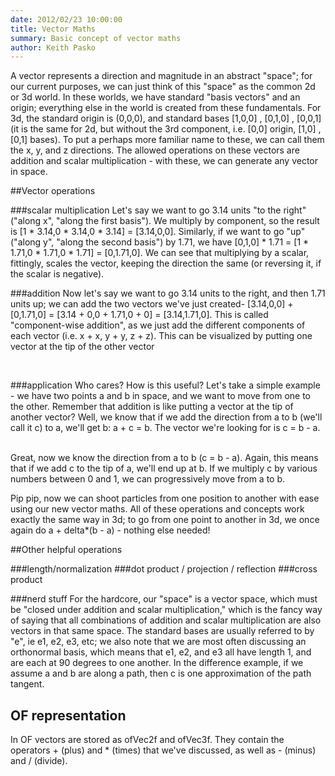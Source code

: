 ```yaml
---
date: 2012/02/23 10:00:00
title: Vector Maths
summary: Basic concept of vector maths
author: Keith Pasko
---
```


A vector represents a direction and magnitude in an abstract "space"; for our current purposes, we can just think of this "space" as the common 2d or 3d world. In these worlds, we have standard "basis vectors" and an origin; everything else in the world is created from these fundamentals. For 3d, the standard origin is (0,0,0), and standard bases [1,0,0] , [0,1,0] , [0,0,1] (it is the same for 2d, but without the 3rd component, i.e. [0,0] origin, [1,0] , [0,1] bases). To put a perhaps more familiar name to these, we can call them the x, y, and z directions. The allowed operations on these vectors are addition and scalar multiplication - with these, we can generate any vector in space.

##Vector operations

###scalar multiplication
Let's say we want to go 3.14 units "to the right" ("along x", "along the first basis"). We multiply by component, so the result is [1 * 3.14,0 * 3.14,0 * 3.14] = [3.14,0,0]. Similarly, if we want to go "up" ("along y", "along the second basis") by 1.71, we have [0,1,0] * 1.71 = [1 * 1.71,0 * 1.71,0 * 1.71] = [0,1.71,0]. We can see that multiplying by a scalar, fittingly, scales the vector, keeping the direction the same (or reversing it, if the scalar is negative).

<script src="../../js/vectors.js" type = "text/javascript">
</script>

<script src = "../../js/math_tut/diagrams.js" type = "text/javascript">
</script>

<canvas id = "mult" width = "600" height = "250"> </canvas>

<script type="text/javascript">
drawMult();
</script>


###addition
Now let's say we want to go 3.14 units to the right, and then 1.71 units up; we can add the two vectors we've just created- [3.14,0,0] + [0,1.71,0] = [3.14 + 0,0 + 1.71,0 + 0] = [3.14,1.71,0]. This is called "component-wise addition", as we just add the different components of each vector (i.e. x + x, y + y, z + z). This can be visualized by putting one vector at the tip of the other vector

<canvas id = "add" width = "600" height = "250">
</canvas>
<script type="text/javascript">
drawAdd();
</script>
<br/>

###application
Who cares? How is this useful? Let's take a simple example - we have two points a and b in space, and we want to move from one to the other. Remember that addition is like putting a vector at the tip of another vector? Well, we know that if we add the direction from a to b (we'll call it c) to a, we'll get b: a + c = b. The vector we're looking for is c = b - a.

<canvas id = "diff" width = "600" height = "250">
</canvas>
<script type="text/javascript">
drawDiff();
</script>
<br/>
Great, now we know the direction from a to b (c = b - a). Again, this means that if we add c to the tip of a, we'll end up at b. If we multiply c by various numbers between 0 and 1, we can progressively move from a to b.

<canvas id = "aim" width = "600" height = "250">
</canvas>
<script type="text/javascript">
drawAim();
</script>

Pip pip, now we can shoot particles from one position to another with ease using our new vector maths. All of these operations and concepts work exactly the same way in 3d; to go from one point to another in 3d, we once again do a + delta*(b - a) - nothing else needed!

##Other helpful operations

###length/normalization
###dot product / projection / reflection
###cross product

###nerd stuff
For the hardcore, our "space" is a vector space, which must be "closed under addition and scalar multiplication," which is the fancy way of saying that all combinations of addition and scalar multiplication are also vectors in that same space. The standard bases are usually referred to by "e", ie e1, e2, e3, etc; we also note that we are most often discussing an orthonormal basis, which means that e1, e2, and e3 all have length 1, and are each at 90 degrees to one another. In the difference example, if we assume a and b are along a path, then c is one approximation of the path tangent.

## OF representation
In OF vectors are stored as ofVec2f and ofVec3f. They contain the operators + (plus) and * (times) that we've discussed, as well as - (minus) and / (divide).
